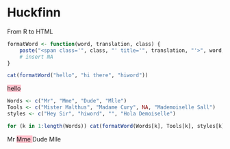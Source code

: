 Huckfinn
========================================================

<style>
.hiword {background : pink;}
</style>

From R to HTML

```r
formatWord <- function(word, translation, class) {
    paste("<span class='", class, "' title='", translation, "'>", word, "</span>")
    # insert NA
}
```


```r
cat(formatWord("hello", "hi there", "hiword"))
```

<span class=' hiword ' title=' hi there '> hello </span>


```r
Words <- c("Mr", "Mme", "Dude", "Mlle")
Tools <- c("Mister Malthus", "Madame Cury", NA, "Mademoiselle Sall")
styles <- c("Hey Sir", "hiword", "", "Hola Demoiselle")
```



```r
for (k in 1:length(Words)) cat(formatWord(Words[k], Tools[k], styles[k]))
```

<span class=' Hey Sir ' title=' Mister Malthus '> Mr </span><span class=' hiword ' title=' Madame Cury '> Mme </span><span class='  ' title=' NA '> Dude </span><span class=' Hola Demoiselle ' title=' Mademoiselle Sall '> Mlle </span>
